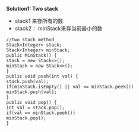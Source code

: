 **Solution1: Two stack**
​
* stack1 来存所有的数
* stack2： minStack来存当前最小的数
​
```
//two stack method
Stack<Integer> stack;
Stack<Integer> minStack;
public MinStack() {
stack = new Stack<>();
minStack = new Stack<>();
}
public void push(int val) {
stack.push(val);
if(minStack.isEmpty() || val <= minStack.peek())
minStack.push(val);
}
public void pop() {
int val = stack.pop();
if(val == minStack.peek())
minStack.pop();
}